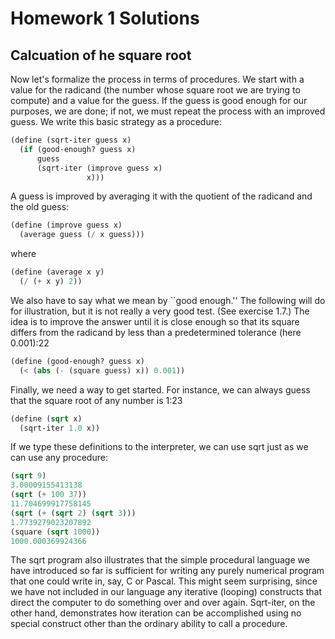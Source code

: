 # Homework 1 Solutions

## Calcuation of he square root

Now let's formalize the process in terms of procedures. We start with a value for the radicand (the number whose square root we are trying to compute) and a value for the guess. If the guess is good enough for our purposes, we are done; if not, we must repeat the process with an improved guess. We write this basic strategy as a procedure:
```scheme
(define (sqrt-iter guess x)
  (if (good-enough? guess x)
      guess
      (sqrt-iter (improve guess x)
                 x)))
```
A guess is improved by averaging it with the quotient of the radicand and the old guess:
```scheme
(define (improve guess x)
  (average guess (/ x guess)))
```
where
```scheme
(define (average x y)
  (/ (+ x y) 2))
```
We also have to say what we mean by ``good enough.'' The following will do for illustration, but it is not really a very good test. (See exercise 1.7.) The idea is to improve the answer until it is close enough so that its square differs from the radicand by less than a predetermined tolerance (here 0.001):22
```scheme
(define (good-enough? guess x)
  (< (abs (- (square guess) x)) 0.001))
```
Finally, we need a way to get started. For instance, we can always guess that the square root of any number is 1:23
```scheme
(define (sqrt x)
  (sqrt-iter 1.0 x))
```
If we type these definitions to the interpreter, we can use sqrt just as we can use any procedure:
```scheme
(sqrt 9)
3.00009155413138
(sqrt (+ 100 37))
11.704699917758145
(sqrt (+ (sqrt 2) (sqrt 3)))
1.7739279023207892
(square (sqrt 1000))
1000.000369924366
```
The sqrt program also illustrates that the simple procedural language we have introduced so far is sufficient for writing any purely numerical program that one could write in, say, C or Pascal. This might seem surprising, since we have not included in our language any iterative (looping) constructs that direct the computer to do something over and over again. Sqrt-iter, on the other hand, demonstrates how iteration can be accomplished using no special construct other than the ordinary ability to call a procedure.
